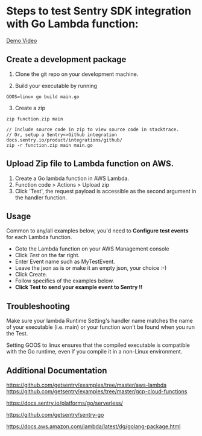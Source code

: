 # Steps to test Sentry SDK integration with Go Lambda function:

[Demo Video](https://www.loom.com/share/e3625614df2f44f3bb96286ad7212f99)

## Create a development package
1. Clone the git repo on your development machine.

2. Build your executable by running

```
GOOS=linux go build main.go
```

3. Create a zip
```
zip function.zip main

// Include source code in zip to view source code in stacktrace.
// Or, setup a Sentry<>Github integration docs.sentry.io/product/integrations/github/
zip -r function.zip main main.go
```

## Upload Zip file to Lambda function on AWS.

1. Create a Go lambda function in AWS Lambda.
2. Function code > Actions > Upload zip
3. Click 'Test', the request payload is accessible as the second argument in the handler function.

## Usage
Common to any/all examples below, you'd need to __Configure test events__ for each Lambda function. 
 * Goto the Lambda function on your AWS Management console
 * Click *Test* on the far right.
 * Enter Event name such as MyTestEvent.
 * Leave the json as is or make it an empty json, your choice :-)
 * Click Create.
 * Follow specifics of the examples below.
 * __Click Test to send your example event to Sentry !!__

## Troubleshooting
Make sure your lambda Runtime Setting's handler name matches the name of your executable (i.e. main) or your function won't be found when you run the Test.

Setting GOOS to linux ensures that the compiled executable is compatible with the Go runtime, even if you compile it in a non-Linux environment.

## Additional Documentation
https://github.com/getsentry/examples/tree/master/aws-lambda
https://github.com/getsentry/examples/tree/master/gcp-cloud-functions

https://docs.sentry.io/platforms/go/serverless/

https://github.com/getsentry/sentry-go

https://docs.aws.amazon.com/lambda/latest/dg/golang-package.html
